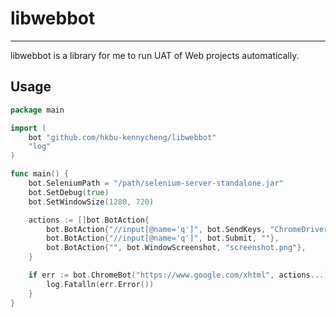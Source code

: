 # libwebbot
----
libwebbot is a library for me to run UAT of Web projects automatically.

## Usage

```go
package main

import (
	bot "github.com/hkbu-kennycheng/libwebbot"
	"log"
)

func main() {
	bot.SeleniumPath = "/path/selenium-server-standalone.jar"
	bot.SetDebug(true)
	bot.SetWindowSize(1280, 720)

	actions := []bot.BotAction{
		bot.BotAction{"//input[@name='q']", bot.SendKeys, "ChromeDriver"},
		bot.BotAction{"//input[@name='q']", bot.Submit, ""},
		bot.BotAction{"", bot.WindowScreenshot, "screenshot.png"},
	}

	if err := bot.ChromeBot("https://www.google.com/xhtml", actions...); err != nil {
		log.Fatalln(err.Error())
	}
}


```
